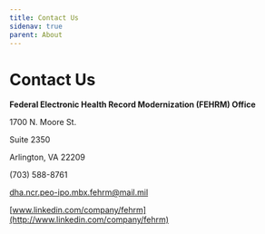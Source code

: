 ```yaml
---
title: Contact Us
sidenav: true
parent: About
---
```

# Contact Us

**Federal Electronic Health Record Modernization (FEHRM) Office**

1700 N. Moore St.

Suite 2350

Arlington, VA 22209

(703) 588-8761

[dha.ncr.peo-ipo.mbx.fehrm@mail.mil](mailto:dha.ncr.peo-ipo.mbx.fehrm@mail.mil)

[www.linkedin.com/company/fehrm](http://www.linkedin.com/company/fehrm)

<!--StartFragment-->

<div id="fehrm-ask-an-expert-form"></div>

<script src="https://touchpoints.app.cloud.gov/touchpoints/a4657bcd.js" integrity="sha256-Kjpyan93Pvysrb3U7RKBdkDkMlMXBvBTmUJyPJoq370=" async></script>

<!--EndFragment-->